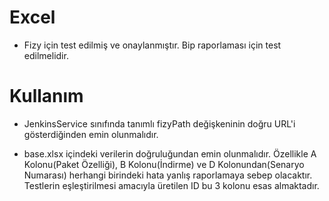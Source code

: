 # Excel

- Fizy için test edilmiş ve onaylanmıştır. Bip raporlaması için test edilmelidir.

# Kullanım

- JenkinsService sınıfında tanımlı fizyPath değişkeninin doğru URL'i gösterdiğinden emin olunmalıdır.

- base.xlsx içindeki verilerin doğruluğundan emin olunmalıdır. Özellikle A Kolonu(Paket Özelliği), B Kolonu(İndirme)
ve D Kolonundan(Senaryo Numarası) herhangi birindeki hata yanlış raporlamaya sebep olacaktır. Testlerin eşleştirilmesi
amacıyla üretilen ID bu 3 kolonu esas almaktadır.

